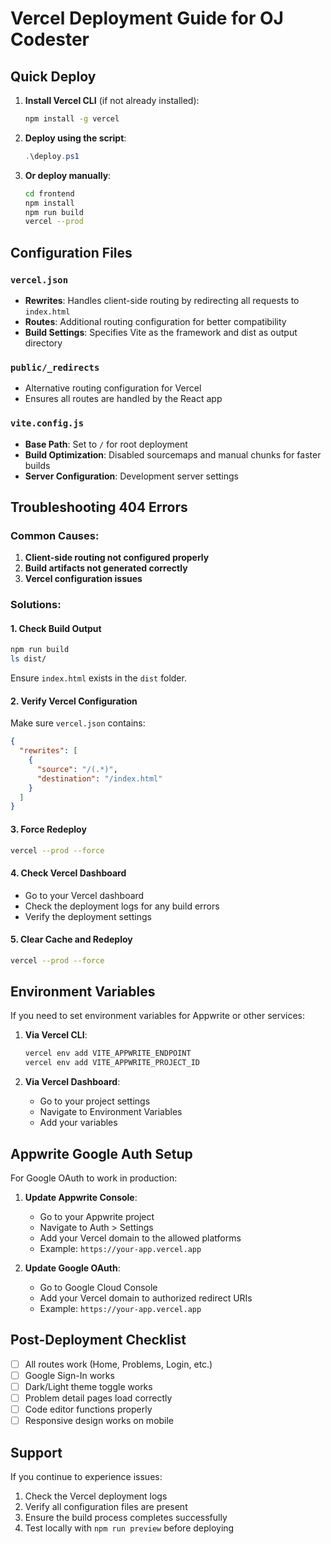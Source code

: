 # Vercel Deployment Guide for OJ Codester

## Quick Deploy

1. **Install Vercel CLI** (if not already installed):
   ```bash
   npm install -g vercel
   ```

2. **Deploy using the script**:
   ```powershell
   .\deploy.ps1
   ```

3. **Or deploy manually**:
   ```bash
   cd frontend
   npm install
   npm run build
   vercel --prod
   ```

## Configuration Files

### `vercel.json`
- **Rewrites**: Handles client-side routing by redirecting all requests to `index.html`
- **Routes**: Additional routing configuration for better compatibility
- **Build Settings**: Specifies Vite as the framework and dist as output directory

### `public/_redirects`
- Alternative routing configuration for Vercel
- Ensures all routes are handled by the React app

### `vite.config.js`
- **Base Path**: Set to `/` for root deployment
- **Build Optimization**: Disabled sourcemaps and manual chunks for faster builds
- **Server Configuration**: Development server settings

## Troubleshooting 404 Errors

### Common Causes:
1. **Client-side routing not configured properly**
2. **Build artifacts not generated correctly**
3. **Vercel configuration issues**

### Solutions:

#### 1. Check Build Output
```bash
npm run build
ls dist/
```
Ensure `index.html` exists in the `dist` folder.

#### 2. Verify Vercel Configuration
Make sure `vercel.json` contains:
```json
{
  "rewrites": [
    {
      "source": "/(.*)",
      "destination": "/index.html"
    }
  ]
}
```

#### 3. Force Redeploy
```bash
vercel --prod --force
```

#### 4. Check Vercel Dashboard
- Go to your Vercel dashboard
- Check the deployment logs for any build errors
- Verify the deployment settings

#### 5. Clear Cache and Redeploy
```bash
vercel --prod --force
```

## Environment Variables

If you need to set environment variables for Appwrite or other services:

1. **Via Vercel CLI**:
   ```bash
   vercel env add VITE_APPWRITE_ENDPOINT
   vercel env add VITE_APPWRITE_PROJECT_ID
   ```

2. **Via Vercel Dashboard**:
   - Go to your project settings
   - Navigate to Environment Variables
   - Add your variables

## Appwrite Google Auth Setup

For Google OAuth to work in production:

1. **Update Appwrite Console**:
   - Go to your Appwrite project
   - Navigate to Auth > Settings
   - Add your Vercel domain to the allowed platforms
   - Example: `https://your-app.vercel.app`

2. **Update Google OAuth**:
   - Go to Google Cloud Console
   - Add your Vercel domain to authorized redirect URIs
   - Example: `https://your-app.vercel.app`

## Post-Deployment Checklist

- [ ] All routes work (Home, Problems, Login, etc.)
- [ ] Google Sign-In works
- [ ] Dark/Light theme toggle works
- [ ] Problem detail pages load correctly
- [ ] Code editor functions properly
- [ ] Responsive design works on mobile

## Support

If you continue to experience issues:

1. Check the Vercel deployment logs
2. Verify all configuration files are present
3. Ensure the build process completes successfully
4. Test locally with `npm run preview` before deploying 